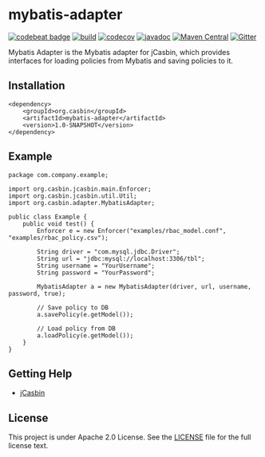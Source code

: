 # mybatis-adapter

[![codebeat badge](https://codebeat.co/badges/998c8e12-ffdd-4196-b2a2-8979d7f1ee8a)](https://codebeat.co/projects/github-com-jcasbin-mybatis-adapter-master)
[![build](https://github.com/jcasbin/mybatis-adapter/actions/workflows/ci.yml/badge.svg)](https://github.com/jcasbin/mybatis-adapter/actions)
[![codecov](https://codecov.io/github/jcasbin/mybatis-adapter/branch/master/graph/badge.svg?token=4YRFEQY7VK)](https://codecov.io/github/jcasbin/mybatis-adapter)
[![javadoc](https://javadoc.io/badge2/org.casbin/mybatis-adapter/javadoc.svg)](https://javadoc.io/doc/org.casbin/mybatis-adapter)
[![Maven Central](https://img.shields.io/maven-central/v/org.casbin/mybatis-adapter.svg)](https://mvnrepository.com/artifact/org.casbin/mybatis-adapter/latest)
[![Gitter](https://badges.gitter.im/Join%20Chat.svg)](https://gitter.im/casbin/lobby)

Mybatis Adapter is the Mybatis adapter for jCasbin, which provides interfaces for loading policies from Mybatis and saving policies to it.

## Installation

    <dependency>
        <groupId>org.casbin</groupId>
        <artifactId>mybatis-adapter</artifactId>
        <version>1.0-SNAPSHOT</version>
    </dependency>
    
## Example

    package com.company.example;
    
    import org.casbin.jcasbin.main.Enforcer;
    import org.casbin.jcasbin.util.Util;
    import org.casbin.adapter.MybatisAdapter;
    
    public class Example {
        public void test() {
            Enforcer e = new Enforcer("examples/rbac_model.conf", "examples/rbac_policy.csv");
        
            String driver = "com.mysql.jdbc.Driver";
            String url = "jdbc:mysql://localhost:3306/tbl";
            String username = "YourUsername";
            String password = "YourPassword";
            
            MybatisAdapter a = new MybatisAdapter(driver, url, username, password, true);
        
            // Save policy to DB
            a.savePolicy(e.getModel());
        
            // Load policy from DB
            a.loadPolicy(e.getModel());
        }
    }
    
## Getting Help

- [jCasbin](https://github.com/casbin/jcasbin)

## License

This project is under Apache 2.0 License. See the [LICENSE](LICENSE) file for the full license text.